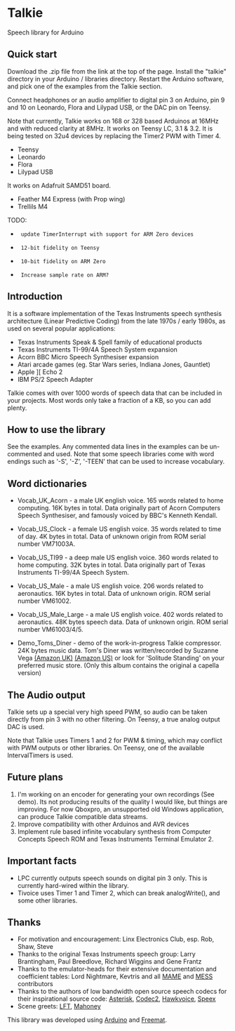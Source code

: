 Talkie
======

Speech library for Arduino

Quick start
-----------
Download the .zip file from the link at the top of the page.
Install the "talkie" directory in your Arduino / libraries directory. Restart the Arduino software, and pick one of the examples from the Talkie section. 

Connect headphones or an audio amplifier to digital pin 3 on Arduino, pin 9 and 10 on 
Leonardo, Flora and Lilypad USB, or the DAC pin on Teensy.

Note that currently, Talkie works  on 168 or 328 based Arduinos at 16MHz and with reduced clarity at 8MHz.
It works on  Teensy LC, 3.1 & 3.2. 
It is being tested on 32u4 devices by replacing the Timer2 PWM with Timer 4.
*    Teensy
*    Leonardo
*    Flora
*    Lilypad USB

It works on Adafruit SAMD51 board.
*    Feather M4 Express (with Prop wing)
*    Trellils M4

TODO:
*      update TimerInterrupt with support for ARM Zero devices
*      12-bit fidelity on Teensy
*      10-bit fidelity on ARM Zero
*      Increase sample rate on ARM?


Introduction
------------
It is a software implementation of the Texas Instruments speech synthesis architecture (Linear Predictive Coding) from the late 1970s / early 1980s, as used on several popular applications:
* Texas Instruments Speak & Spell family of educational products
* Texas Instruments TI-99/4A Speech System expansion
* Acorn BBC Micro Speech Synthesiser expansion
* Atari arcade games (eg. Star Wars series, Indiana Jones, Gauntlet)
* Apple ][ Echo 2
* IBM PS/2 Speech Adapter

Talkie comes with over 1000 words of speech data that can be included in your projects. Most words only take a fraction of a KB, so you can add plenty.


How to use the library
----------------------
See the examples. Any commented data lines in the examples can be un-commented and used. Note that some speech libraries come with word endings such as '-S', '-Z', '-TEEN' that can be used to increase vocabulary.

Word dictionaries
-----------------
* Vocab_UK_Acorn - a male UK english voice. 165 words related to home computing. 16K bytes in total. Data originally part of Acorn Computers Speech Synthesiser, and famously voiced by BBC's Kenneth Kendall.

* Vocab_US_Clock - a female US english voice. 35 words related to time of day. 4K bytes in total. Data of unknown origin from ROM serial number VM71003A.

* Vocab_US_TI99 - a deep male US english voice. 360 words related to home computing. 32K bytes in total. Data originally part of Texas Instruments TI-99/4A Speech System.

* Vocab_US_Male - a male US english voice. 206 words related to aeronautics. 16K bytes in total. Data of unknown origin. ROM serial number VM61002.

* Vocab_US_Male_Large - a male US english voice. 402 words related to aeronautics. 48K bytes speech data. Data of unknown origin. ROM serial number VM61003/4/5.

* Demo_Toms_Diner - demo of the work-in-progress Talkie compressor. 24K bytes music data. Tom's Diner was written/recorded by Suzanne Vega [(Amazon UK)](http://www.amazon.co.uk/Solitude-Standing-Suzanne-Vega/dp/B000026GZQ) [(Amazon US)](http://www.amazon.com/Solitude-Standing-Suzanne-Vega/dp/B000002GHB) or look for 'Solitude Standing' on your preferred music store. (Only this album contains the original a capella version)


The Audio output
----------------
Talkie sets up a special very high speed PWM, so audio can be taken directly from pin 3 with no other filtering.  On Teensy, a true analog output DAC is used.

Note that Talkie uses Timers 1 and 2 for PWM & timing, which may conflict with PWM outputs or other libraries.  On Teensy, one of the available IntervalTimers is used.


Future plans
------------
1. I'm working on an encoder for generating your own recordings (See demo). Its not producing results of the quality I would like, but things are improving. For now Qboxpro, an unsupported old Windows application, can produce Talkie compatible data streams.
2. Improve compatibility with other Arduinos and AVR devices
3. Implement rule based infinite vocabulary synthesis from Computer Concepts Speech ROM and Texas Instruments Terminal Emulator 2.

Important facts
---------------
* LPC currently outputs speech sounds on digital pin 3 only. This is currently hard-wired within the library.
* Tivoice uses Timer 1 and Timer 2, which can break analogWrite(), and some other libraries.


Thanks
------
* For motivation and encouragement: Linx Electronics Club, esp. Rob, Shaw, Steve
* Thanks to the original Texas Instruments speech group: Larry Brantingham, Paul Breedlove, Richard Wiggins and Gene Frantz
* Thanks to the emulator-heads for their extensive documentation and coefficient tables: Lord Nightmare, Kevtris and all [MAME](http://mamedev.org) and [MESS](http://www.mess.org) contributors
* Thanks to the authors of low bandwidth open source speech codecs for their inspirational source code: [Asterisk](http://www.asterisk.org), [Codec2](http://codec2.org), [Hawkvoice](http://hawksoft.com/hawkvoice), [Speex](http://www.speex.org)
* Scene greets: [LFT](http://www.linusakesson.net), [Mahoney](http://www.livet.se/mahoney)


This library was developed using [Arduino](http://arduino.cc) and [Freemat](http://freemat.sourceforge.net).
